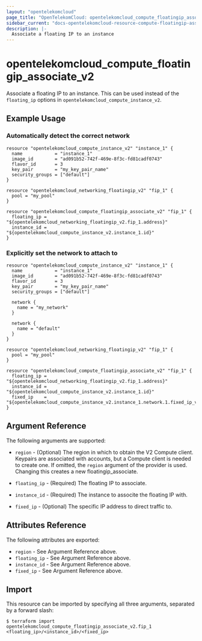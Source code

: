 ```yaml
---
layout: "opentelekomcloud"
page_title: "OpenTelekomCloud: opentelekomcloud_compute_floatingip_associate_v2"
sidebar_current: "docs-opentelekomcloud-resource-compute-floatingip-associate-v2"
description: |-
  Associate a floating IP to an instance
---
```


# opentelekomcloud\_compute\_floatingip_associate_v2

Associate a floating IP to an instance. This can be used instead of the
`floating_ip` options in `opentelekomcloud_compute_instance_v2`.

## Example Usage

### Automatically detect the correct network

```hcl
resource "opentelekomcloud_compute_instance_v2" "instance_1" {
  name            = "instance_1"
  image_id        = "ad091b52-742f-469e-8f3c-fd81cadf0743"
  flavor_id       = 3
  key_pair        = "my_key_pair_name"
  security_groups = ["default"]
}

resource "opentelekomcloud_networking_floatingip_v2" "fip_1" {
  pool = "my_pool"
}

resource "opentelekomcloud_compute_floatingip_associate_v2" "fip_1" {
  floating_ip = "${opentelekomcloud_networking_floatingip_v2.fip_1.address}"
  instance_id = "${opentelekomcloud_compute_instance_v2.instance_1.id}"
}
```

### Explicitly set the network to attach to

```hcl
resource "opentelekomcloud_compute_instance_v2" "instance_1" {
  name            = "instance_1"
  image_id        = "ad091b52-742f-469e-8f3c-fd81cadf0743"
  flavor_id       = 3
  key_pair        = "my_key_pair_name"
  security_groups = ["default"]

  network {
    name = "my_network"
  }

  network {
    name = "default"
  }
}

resource "opentelekomcloud_networking_floatingip_v2" "fip_1" {
  pool = "my_pool"
}

resource "opentelekomcloud_compute_floatingip_associate_v2" "fip_1" {
  floating_ip = "${opentelekomcloud_networking_floatingip_v2.fip_1.address}"
  instance_id = "${opentelekomcloud_compute_instance_v2.instance_1.id}"
  fixed_ip    = "${opentelekomcloud_compute_instance_v2.instance_1.network.1.fixed_ip_v4}"
}
```

## Argument Reference

The following arguments are supported:

* `region` - (Optional) The region in which to obtain the V2 Compute client.
    Keypairs are associated with accounts, but a Compute client is needed to
    create one. If omitted, the `region` argument of the provider is used.
    Changing this creates a new floatingip_associate.

* `floating_ip` - (Required) The floating IP to associate.

* `instance_id` - (Required) The instance to associte the floating IP with.

* `fixed_ip` - (Optional) The specific IP address to direct traffic to.

## Attributes Reference

The following attributes are exported:

* `region` - See Argument Reference above.
* `floating_ip` - See Argument Reference above.
* `instance_id` - See Argument Reference above.
* `fixed_ip` - See Argument Reference above.

## Import

This resource can be imported by specifying all three arguments, separated
by a forward slash:

```
$ terraform import opentelekomcloud_compute_floatingip_associate_v2.fip_1 <floating_ip>/<instance_id>/<fixed_ip>
```
